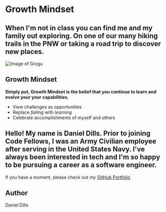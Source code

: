 # Growth Mindset

## When I'm not in class you can find me and my family out exploring. On one of our many hiking trails in the PNW or taking a road trip to discover new places.

![Image of Grogu](https://i.kym-cdn.com/photos/images/original/001/687/982/ee1.jpg)

## Growth Mindset
__Simply put, Growth Mindset is the belief that you continue to learn and evolve your your capabilities.__

- View challenges as opportunities
- Replace *failing* with *learning*
- Celebrate accomplishments of myself and others


## Hello! My name is Daniel Dills. Prior to joining Code Fellows, I was an Army Civilian employee after serving in the United States Navy. I've always been interested in tech and I'm so happy to be pursuing a career as a software engineer.

If you have a moment, please check out my [GitHub Portfolio](https://github.com/danieldills)

## Author
Daniel Dills



